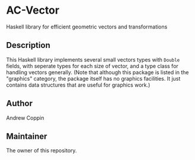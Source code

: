 # AC-Vector

Haskell library for efficient geometric vectors and transformations

## Description

This Haskell library implements several small vectors types with `Double`
fields, with seperate types for each size of vector, and a type class for
handling vectors generally. (Note that although this package is listed in the
"graphics" category, the package itself has no graphics facilities. It just
contains data structures that are useful for graphics work.)

## Author

Andrew Coppin

## Maintainer

The owner of this repository.
